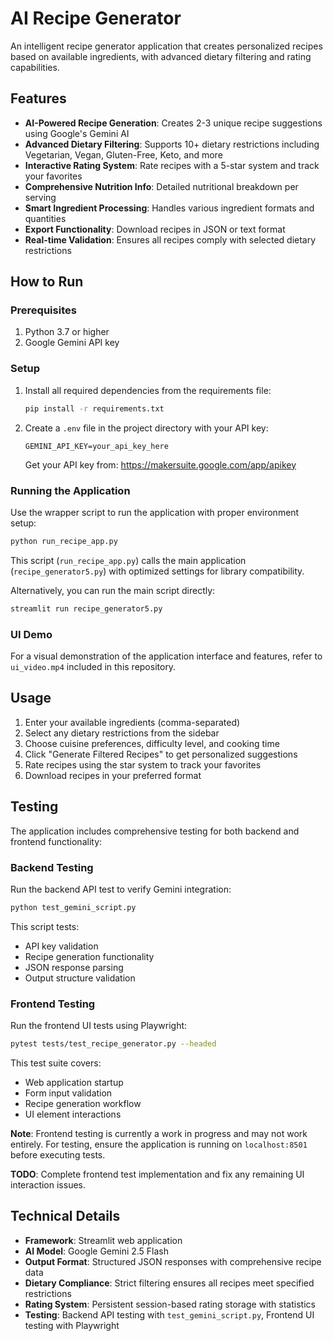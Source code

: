 # AI Recipe Generator

An intelligent recipe generator application that creates personalized recipes based on available ingredients, with advanced dietary filtering and rating capabilities.

## Features

- **AI-Powered Recipe Generation**: Creates 2-3 unique recipe suggestions using Google's Gemini AI
- **Advanced Dietary Filtering**: Supports 10+ dietary restrictions including Vegetarian, Vegan, Gluten-Free, Keto, and more
- **Interactive Rating System**: Rate recipes with a 5-star system and track your favorites
- **Comprehensive Nutrition Info**: Detailed nutritional breakdown per serving
- **Smart Ingredient Processing**: Handles various ingredient formats and quantities
- **Export Functionality**: Download recipes in JSON or text format
- **Real-time Validation**: Ensures all recipes comply with selected dietary restrictions

## How to Run

### Prerequisites

1. Python 3.7 or higher
2. Google Gemini API key

### Setup

1. Install all required dependencies from the requirements file:
   ```bash
   pip install -r requirements.txt
   ```

2. Create a `.env` file in the project directory with your API key:
   ```
   GEMINI_API_KEY=your_api_key_here
   ```
   Get your API key from: https://makersuite.google.com/app/apikey

### Running the Application

Use the wrapper script to run the application with proper environment setup:

```bash
python run_recipe_app.py
```

This script (`run_recipe_app.py`) calls the main application (`recipe_generator5.py`) with optimized settings for library compatibility.

Alternatively, you can run the main script directly:

```bash
streamlit run recipe_generator5.py
```

### UI Demo

For a visual demonstration of the application interface and features, refer to `ui_video.mp4` included in this repository.

## Usage

1. Enter your available ingredients (comma-separated)
2. Select any dietary restrictions from the sidebar
3. Choose cuisine preferences, difficulty level, and cooking time
4. Click "Generate Filtered Recipes" to get personalized suggestions
5. Rate recipes using the star system to track your favorites
6. Download recipes in your preferred format

## Testing

The application includes comprehensive testing for both backend and frontend functionality:

### Backend Testing
Run the backend API test to verify Gemini integration:
```bash
python test_gemini_script.py
```
This script tests:
- API key validation
- Recipe generation functionality
- JSON response parsing
- Output structure validation

### Frontend Testing
Run the frontend UI tests using Playwright:
```bash
pytest tests/test_recipe_generator.py --headed
```
This test suite covers:
- Web application startup
- Form input validation
- Recipe generation workflow
- UI element interactions

**Note**: Frontend testing is currently a work in progress and may not work entirely. For testing, ensure the application is running on `localhost:8501` before executing tests.

**TODO**: Complete frontend test implementation and fix any remaining UI interaction issues.

## Technical Details

- **Framework**: Streamlit web application
- **AI Model**: Google Gemini 2.5 Flash
- **Output Format**: Structured JSON responses with comprehensive recipe data
- **Dietary Compliance**: Strict filtering ensures all recipes meet specified restrictions
- **Rating System**: Persistent session-based rating storage with statistics
- **Testing**: Backend API testing with `test_gemini_script.py`, Frontend UI testing with Playwright